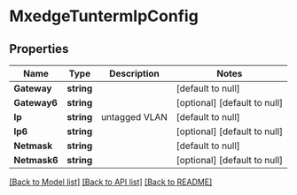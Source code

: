 # MxedgeTuntermIpConfig

## Properties
Name | Type | Description | Notes
------------ | ------------- | ------------- | -------------
**Gateway** | **string** |  | [default to null]
**Gateway6** | **string** |  | [optional] [default to null]
**Ip** | **string** | untagged VLAN | [default to null]
**Ip6** | **string** |  | [optional] [default to null]
**Netmask** | **string** |  | [default to null]
**Netmask6** | **string** |  | [optional] [default to null]

[[Back to Model list]](../README.md#documentation-for-models) [[Back to API list]](../README.md#documentation-for-api-endpoints) [[Back to README]](../README.md)

